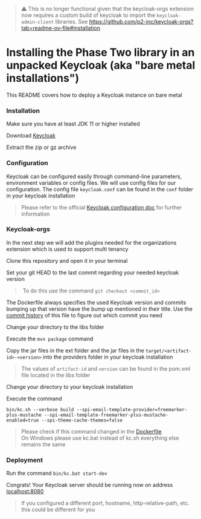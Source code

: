 > :warning: This is no longer functional given that the keycloak-orgs extension now requires a custom build of keycloak to import the `keycloak-admin-client` libraries. See https://github.com/p2-inc/keycloak-orgs?tab=readme-ov-file#installation

# Installing the Phase Two library in an unpacked Keycloak (aka "bare metal installations")

This README covers how to deploy a Keycloak instance on bare metal

### Installation
Make sure you have at least JDK 11 or higher installed

Download [Keycloak](https://www.keycloak.org/downloads)

Extract the zip or gz archive

### Configuration

Keycloak can be configured easily through command-line parameters, environment variables or config files.
We will use config files for our configuration. The config file `keycloak.conf` can be found in the `conf` folder in your keycloak installation
> Please refer to the official [Keycloak configuration doc](https://www.keycloak.org/server/configuration) for further information

### Keycloak-orgs
In the next step we will add the plugins needed for the organizations extension which is used to support multi tenancy

Clone this repository and open it in your terminal

Set your git HEAD to the last commit regarding your needed keycloak version
>  To do this use the command `git checkout <commit_id>`

The Dockerfile always specifies the used Keycloak version and commits bumping up that version have the bump up mentioned in their title. Use the [commit history](https://github.com/p2-inc/phasetwo-containers/commits/main/Dockerfile) of this file to figure out which commit you need

Change your directory to the libs folder

Execute the `mvn package` command

Copy the jar files in the ext folder and the jar files in the `target/<artifact-id>-<version>` into the providers folder in your keycloak installation
> The values of `artifact-id` and `version` can be found in the pom.xml file located in the libs folder

Change your directory to your keycloak installation

Execute the command 
```
bin/kc.sh --verbose build --spi-email-template-provider=freemarker-plus-mustache --spi-email-template-freemarker-plus-mustache-enabled=true --spi-theme-cache-themes=false
```
> Please check if this command changed in the [Dockerfile](../Dockerfile)<br>
> On Windows please use kc.bat instead of kc.sh everything else remains the same

### Deployment

Run the command `bin/kc.bat start-dev`

Congrats! Your Keycloak server should be running now on address [localhost:8080](http://localhost:8080)
> If you configured a different port, hostname, http-relative-path, etc. this could be different for you
